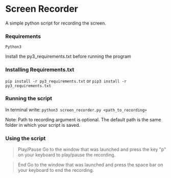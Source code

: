 # Screen Recorder
A simple python script for recording the screen.

### Requirements
`Python3`

Install the py3_requirements.txt before running the program

### Installing Requirements.txt
`pip install -r py3_requirements.txt` 
or
`pip3 install -r py3_requirements.txt`

### Running the script
In terminal write:
`python3 screen_recorder.py <path_to_recording>`

Note: Path to recording argument is optional. The default path is the same folder in which your script is saved.


### Using the script

> Play/Pause
	Go to the window that was launched and press the key "p" on your keyboard to play/pause the recording.

> End
	Go to the window that was launched and press the space bar on your keyboard to end the recording.